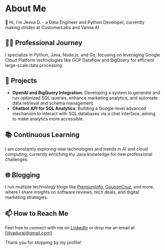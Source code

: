 # About Me

👋 Hi, I'm Jeeva D. - a Data Engineer and Python Developer, currently making strides at CustomerLabs and Vanna AI.

## 🧑‍💻 Professional Journey

I specialize in Python, Java, Node.js, and Go, focusing on leveraging Google Cloud Platform technologies like GCP Dataflow and BigQuery for efficient large-scale data processing.

## 🚀 Projects

- **OpenAI and BigQuery Integration**: Developing a system to generate and run optimized SQL queries, enhance marketing analytics, and automate data retrieval and schema management.
- **Chatbot API for SQL Analytics**: Building a Google-level advanced mechanism to interact with SQL databases via a chat interface, aiming to make analytics more accessible.

## 📚 Continuous Learning

I am constantly exploring new technologies and trends in AI and cloud computing, currently enriching my Java knowledge for new professional challenges.

## 🌐 Blogging

I run multiple technology blogs like [PremiumInfo](https://premiuminfo.org), [CouponCruz](https://couponcruz.com), and more, where I share insights on software reviews, tech deals, and digital marketing strategies.

## 📫 How to Reach Me

Feel free to connect with me on [LinkedIn](https://www.linkedin.com/in/jiivadurai/) or drop me an email at [jiivadurai@gmail.com].

Thank you for stopping by my profile!

